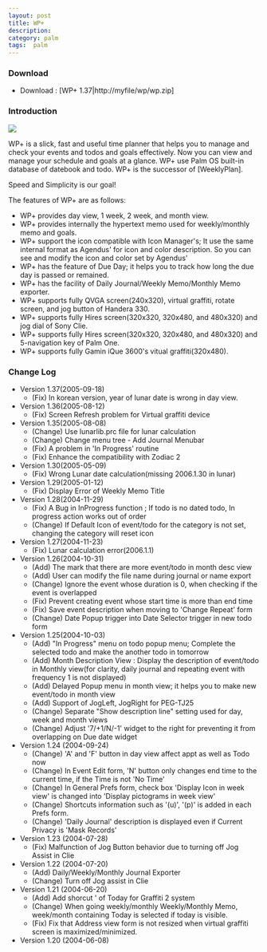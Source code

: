 ```yaml
---
layout: post
title: WP+
description: 
category: palm
tags:  palm
---
```


### Download 

- Download : [WP+ 1.37|http://myfile/wp/wp.zip] 

### Introduction

![](http://farm3.staticflickr.com/2878/13244266144_92d1da4580_o.gif)

WP+ is a slick, fast and useful time planner that helps you to manage and check your events and todos and goals effectively. Now you can view and manage your schedule and goals at a glance. WP+ use Palm OS built-in database of datebook and todo.  WP+ is the successor of [WeeklyPlan].

Speed and Simplicity is our goal! 

The features of WP+ are as follows:

- WP+ provides day view, 1 week, 2 week, and month view.
- WP+ provides internally the hypertext memo used for weekly/monthly memo and goals.
- WP+ support the icon compatible with Icon Manager's; It use the same internal format as Agendus' for icon and color description. So you can see and modify the icon and color set by Agendus'
- WP+ has the feature of Due Day; it helps you to track how long the due day is passed or remained.
- WP+ has the facility of Daily Journal/Weekly Memo/Monthly Memo exporter.
- WP+ supports fully QVGA screen(240x320), virtual graffiti, rotate screen, and jog button of Handera 330.
- WP+ supports fully Hires screen(320x320, 320x480, and 480x320) and jog dial of Sony Clie.
- WP+ supports fully Hires screen(320x320, 320x480, and 480x320) and 5-navigation key of Palm One.  
- WP+ supports fully Gamin iQue 3600's vitual graffiti(320x480).

### Change Log

- Version 1.37(2005-09-18)
	- (Fix) In korean version, year of lunar date is wrong in day view.
- Version 1.36(2005-08-12)
	- (Fix) Screen Refresh problem for Virtual graffiti device
- Version 1.35(2005-08-08)
	- (Change) Use lunarlib.prc file for lunar calculation
	- (Change) Change menu tree - Add Journal Menubar 
	- (Fix) A problem in 'In Progress' routine
	- (Fix) Enhance the compatibility with Zodiac 2
- Version 1.30(2005-05-09)
	- (Fix) Wrong Lunar date calculation(missing 2006.1.30 in lunar)
- Version 1.29(2005-01-12)
	- (Fix) Display Error of Weekly Memo Title
- Version 1.28(2004-11-29)
	- (Fix) A Bug in InProgress function ; If todo is no dated todo, In progress action works out of order
	- (Change) If Default Icon of event/todo for the category is not set, changing the category will reset icon
- Version 1.27(2004-11-23)
	- (Fix) Lunar calculation error(2006.1.1)
- Version 1.26(2004-10-31)
	- (Add) The mark that there are more event/todo in month desc view 
	- (Add) User can modify the file name during journal or name export 
	- (Change) Ignore the event whose duration is 0,  when checking if the event is overlapped
	- (Fix) Prevent creating event whose start time is more than end time
	- (Fix) Save event description when moving to 'Change Repeat' form 
	- (Change) Date Popup trigger into Date Selector trigger in new todo form
- Version 1.25(2004-10-03)
	- (Add) "In Progress" menu on todo popup menu; Complete the selected todo and make the another todo in tomorrow
	- (Add) Month Description View : Display the description of event/todo in Monthly view(for clarity, daily journal and repeating event with frequency 1 is not displayed) 
	- (Add) Delayed Popup menu in month view; it helps you to make new event/todo in month view 
	- (Add) Support of JogLeft, JogRight for PEG-TJ25
	- (Change) Separate "Show description line" setting used for day, week and month views
	- (Change) Adjust '7/+1/N/-1' widget to the right for preventing it from overlapping on Due date widget
- Version 1.24 (2004-09-24)
	- (Change) 'A' and 'F' button in day view affect appt as well as Todo now
	- (Change) In Event Edit form, 'N' button only changes end time to the current time, if the Time is not 'No Time'
	- (Change) In General Prefs form, check box 'Display Icon in week view' is changed into 'Display pictograms in week view'
	- (Change) Shortcuts information such as '(u)', '(p)' is added in each Prefs form.
	- (Change) 'Daily Journal' description is displayed even if Current Privacy is 'Mask Records'
- Version 1.23 (2004-07-28)
	- (Fix) Malfunction of Jog Button behavior due to turning off Jog Assist in Clie
- Version 1.22 (2004-07-20)
	- (Add) Daily/Weekly/Monthly Journal Exporter
	- (Change) Turn off Jog assist in Clie
- Version 1.21 (2004-06-20)
	- (Add) Add shorcut ' of Today for Graffiti 2 system
	- (Change) When going  weekly/monthly Weekly/Monthly Memo, week/month containing Today is selected if today is visible.
	- (Fix) Fix that Address view form is not resized when virtual graffiti screen is maximized/minimized. 
- Version 1.20  (2004-06-08)


